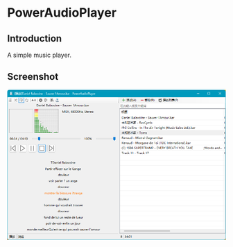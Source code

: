 # PowerAudioPlayer
## Introduction

A simple music player.

## Screenshot

![Screenshot 1](screenshot1.png "Screenshot 1")